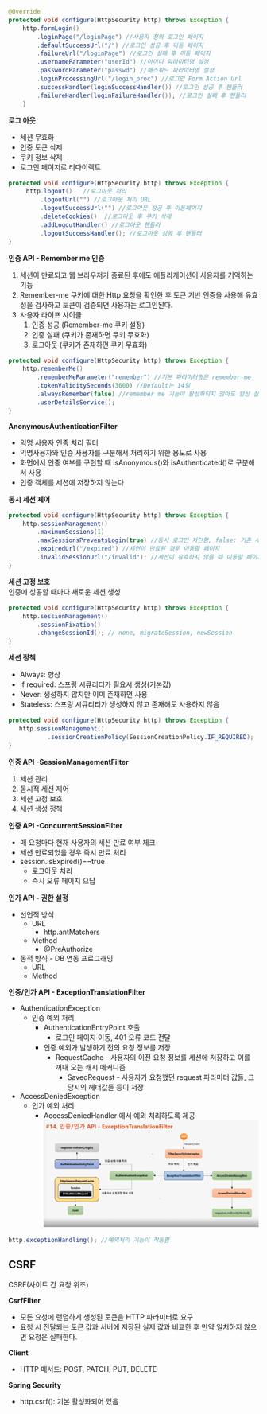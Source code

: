 
```java
@Override
protected void configure(HttpSecurity http) throws Exception {
    http.formLogin()
        .loginPage("/loginPage") //사용자 정의 로그인 페이지
        .defaultSuccessUrl("/") //로그인 성공 후 이동 페이지
        .failureUrl("/loginPage") //로그인 실패 후 이동 페이지
        .usernameParameter("userId") //아이디 파라미터명 설정
        .passwordParameter("passwd") //패스워드 파라미터명 설정
        .loginProcessingUrl("/login_proc") //로그인 Form Action Url
        .successHandler(loginSuccessHandler()) //로그인 성공 후 핸들러
        .failureHandler(loginFailureHandler()); //로그인 실패 후 핸들러
    }
```

**로그 아웃**  
- 세션 무효화
- 인증 토큰 삭제
- 쿠키 정보 삭제
- 로그인 페이지로 리다이렉트

```java
protected void configure(HttpSecurity http) throws Exception {
     http.logout()   //로그아웃 처리
         .logoutUrl("") //로그아웃 처리 URL
         .logoutSuccessUrl("") //로그아웃 성공 후 이동페이지
         .deleteCookies()  //로그아웃 후 쿠키 삭제
         .addLogoutHandler() //로그아웃 핸들러
         .logoutSuccessHandler(); //로그아웃 성공 후 핸들러
}
```

**인증 API - Remember me 인증**  
1. 세션이 만료되고 웹 브라우저가 종료된 후에도 애플리케이션이 사용자를 기억하는 기능
2. Remember-me 쿠키에 대한 Http 요청을 확인한 후 토큰 기반 인증을 사용해 유효성을 검사하고 토큰이 검증되면 사용자는 로그인된다.
3. 사용자 라이프 사이클
   1. 인증 성공 (Remember-me 쿠키 설정)
   2. 인증 실패 (쿠키가 존재하면 쿠키 무효화)
   3. 로그아웃 (쿠키가 존재하면 쿠키 무효화)


```java
protected void configure(HttpSecurity http) throws Exception {
    http.rememberMe()
        .rememberMeParameter("remember") //기본 파라미터명은 remember-me
        .tokenValiditySeconds(3600) //Default는 14일
        .alwaysRemember(false) //remember me 기능이 활성화되지 않아도 항상 실행
        .userDetailsService();
}
```

**AnonymousAuthenticationFilter**  
- 익명 사용자 인증 처리 필터
- 익명사용자와 인증 사용자를 구분해서 처리하기 위한 용도로 사용
- 화면에서 인증 여부를 구현할 때 isAnonymous()와 isAuthenticated()로 구분해서 사용
- 인증 객체를 세션에 저장하지 않는다


**동시 세션 제어**  
```java
protected void configure(HttpSecurity http) throws Exception {
    http.sessionManagement()
        .maximumSessions(1)
        .maxSessionsPreventsLogin(true) //동시 로그인 차단함, false: 기존 세션 만료(default)
        .expiredUrl("/expired") //세연이 만료된 경우 이동할 페이지
        .invalidSessionUrl("/invalid"); //세션이 유효하지 않을 때 이동할 페이지
}
```

**세션 고정 보호**  
인증에 성공할 때마다 새로운 세션 생성
```java
protected void configure(HttpSecurity http) throws Exception {
    http.sessionManagement()
        .sessionFixation()
        .changeSessionId(); // none, migrateSession, newSession
}
```


**세션 정책**
- Always: 항상
- If required: 스프링 시큐리티가 필요시 생성(기본값)
- Never: 생성하지 않지만 이미 존재하면 사용
- Stateless: 스프링 시큐리티가 생성하지 않고 존재해도 사용하지 않음
```java
protected void configure(HttpSecurity http) throws Exception {
   http.sessionManagement()
           .sessionCreationPolicy(SessionCreationPolicy.IF_REQUIRED);
}
```

**인증 API -SessionManagementFilter**
1. 세션 관리
2. 동시적 세션 제어
3. 세션 고정 보호
4. 세션 생성 정책


**인증 API -ConcurrentSessionFilter**  
- 매 요청마다 현재 사용자의 세션 만료 여부 체크
- 세션 만료되었을 경우 즉시 만료 처리
- session.isExpired()==true
  - 로그아웃 처리
  - 즉시 오류 페이지 으답

**인가 API - 권한 설정**
- 선언적 방식
  - URL
    - http.antMatchers
  - Method
    - @PreAuthorize
- 동적 방식 - DB 연동 프로그래밍
  - URL
  - Method

**인증/인가 API - ExceptionTranslationFilter**  
- AuthenticationException
  - 인증 예외 처리
    - AuthenticationEntryPoint 호출
      - 로그인 페이지 이동, 401 오류 코드 전달
    - 인증 예외가 발생하기 전의 요청 정보를 저장
      - RequestCache - 사용자의 이전 요청 정보를 세션에 저장하고 이를 꺼내 오는 캐시 메커니즘
        - SavedRequest - 사용자가 요청했던 request 파라미터 값들, 그 당시의 헤더값들 등이 저장
- AccessDeniedException
  - 인가 예외 처리
    - AccessDeniedHandler 에서 예외 처리하도록 제공
![img.png](images/ExceptionTranslationFIlter.png)

```java
http.exceptionHandling(); //예외처리 기능이 작동함
```

## CSRF
CSRF(사이트 간 요청 위조)

**CsrfFilter**  
- 모든 요청에 랜덤하게 생성된 토큰을 HTTP 파라미터로 요구
- 요청 시 전달되는 토큰 값과 서버에 저장된 실제 값과 비교한 후 만약 일치하지 않으면 요청은 실패한다.

**Client**  
- HTTP 메서드: POST, PATCH, PUT, DELETE

**Spring Security**  
- http.csrf(): 기본 활성화되어 있음

